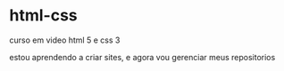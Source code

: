 # html-css
 curso em video html 5 e css 3

 estou aprendendo a criar sites, e agora vou gerenciar meus repositorios
